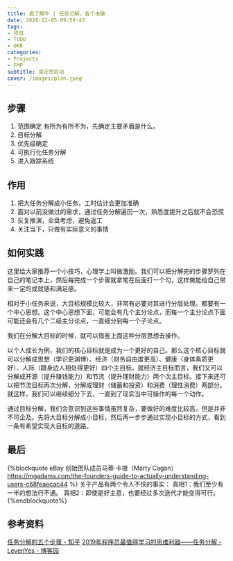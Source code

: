 ```yaml
---
title: 庖丁解牛 | 任务分解，各个击破
date: 2020-12-05 09:59:43
tags:
- 项目
- TODO
- OKR
categories:
- Projects
- FMP
subtitle: 谋定而后动
cover: /images/plan.jpeg
---
```

## 步骤
1. 范围确定
有所为有所不为，先确定主要矛盾是什么。
2. 目标分解 
3. 优先级确定 
4. 可执行化任务分解 
5. 进入跟踪系统

## 作用
1. 把大任务分解成小任务，工时估计会更加准确
2. 面对以前没做过的需求，通过任务分解遍历一次，熟悉度提升之后就不会恐慌
3. 反复推演，全盘考虑，避免返工
4. 关注当下，只做有实际意义的事情

## 如何实践

这里给大家推荐一个小技巧，心理学上叫做激励。我们可以把分解完的步骤罗列在自己的笔记本上，然后每完成一个步骤就拿笔在后面打一个勾，这样做能给自己带来一定的成就感和满足感。

相对于小任务来说，大目标规模比较大，非常有必要对其进行分层处理。都要有一个中心思想。这个中心思想下面，可能会有几个主分论点，而每一个主分论点下面可能还会有几个二级主分论点，一直细分到每一个子论点。

我们在分解大目标的时候，就可以借鉴上面这种分层思想去操作。

以个人成长为例，我们的核心目标就是成为一个更好的自己。那么这个核心目标就可以分解成思想（学识更渊博）、经济（财务自由度更高）、健康（身体素质更好）、人际（跟身边人相处得更好）四个主目标。就经济主目标而言，我们又可以分解成开源（提升赚钱能力）和节流（提升理财能力）两个次主目标。接下来还可以把节流目标再次分解，分解成理财（储蓄和投资）和消费（理性消费）两部分。就这样，我们可以继续细分下去，一直到了现实当中可操作的每一个动作。

通过目标分解，我们会意识到这些事情虽然复杂，要做好的难度比较高，但是并非不可企及。先将大目标分解成小目标，然后再一步步通过实现小目标的方式，看到一条有希望实现大目标的道路。

## 最后

{%blockquote eBay 创始团队成员马蒂·卡根（Marty Cagan） https://mgadams.com/the-founders-guide-to-actually-understanding-users-c68feaecac44 %}
关于产品有两个令人不快的事实：
真相1：我们至少有一半的想法行不通。
真相2：即使是好主意，也要经过多次迭代才能变得可行。
{%endblockquote%}
## 参考资料
[任务分解的五个步骤 - 知乎](https://zhuanlan.zhihu.com/p/29117340)
[2019年程序员最值得学习的思维利器——任务分解 - LevenYes - 博客园](https://www.cnblogs.com/levenyes/p/10783861.html)